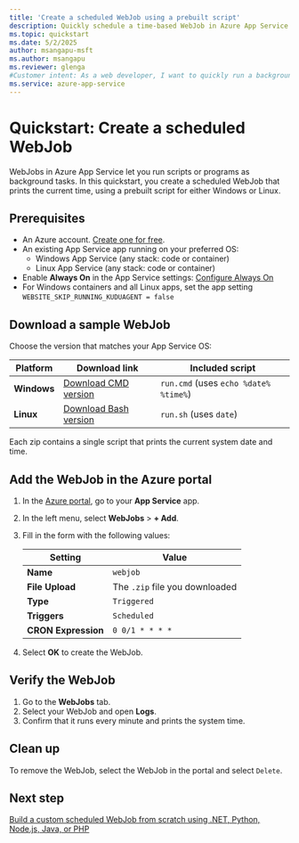 ```yaml
---
title: 'Create a scheduled WebJob using a prebuilt script'
description: Quickly schedule a time-based WebJob in Azure App Service using a prebuilt script for Windows or Linux.
ms.topic: quickstart
ms.date: 5/2/2025
author: msangapu-msft
ms.author: msangapu
ms.reviewer: glenga
#Customer intent: As a web developer, I want to quickly run a background script that prints the current time.
ms.service: azure-app-service
---
```


# Quickstart: Create a scheduled WebJob

WebJobs in Azure App Service let you run scripts or programs as background tasks. In this quickstart, you create a scheduled WebJob that prints the current time, using a prebuilt script for either Windows or Linux.

## Prerequisites

- An Azure account. [Create one for free](https://azure.microsoft.com/free/).
- An existing App Service app running on your preferred OS:
  - Windows App Service (any stack: code or container)
  - Linux App Service (any stack: code or container)
- Enable **Always On** in the App Service settings: [Configure Always On](configure-common.md?tabs=portal#configure-general-settings)
- For Windows containers and all Linux apps, set the app setting `WEBSITE_SKIP_RUNNING_KUDUAGENT = false`

## Download a sample WebJob

Choose the version that matches your App Service OS:

| Platform | Download link | Included script |
|----------|----------------|-----------------|
| **Windows** | [Download CMD version](https://github.com/Azure-Samples/App-Service-WebJobs-Quickstart/raw/main/windows/webjob-windows.zip) | `run.cmd` (uses `echo %date% %time%`) |
| **Linux**   | [Download Bash version](https://github.com/Azure-Samples/App-Service-WebJobs-Quickstart/raw/main/linux/webjob-linux.zip)   | `run.sh` (uses `date`) |

Each zip contains a single script that prints the current system date and time.

## Add the WebJob in the Azure portal

1. In the [Azure portal](https://portal.azure.com), go to your **App Service** app.
2. In the left menu, select **WebJobs** > **+ Add**.
3. Fill in the form with the following values:

   | Setting            | Value             |
   |--------------------|-------------------|
   | **Name**           | `webjob`          |
   | **File Upload**    | The `.zip` file you downloaded |
   | **Type**           | `Triggered`       |
   | **Triggers**       | `Scheduled`       |
   | **CRON Expression**| `0 0/1 * * * *`   |

4. Select **OK** to create the WebJob.

## Verify the WebJob

1. Go to the **WebJobs** tab.
2. Select your WebJob and open **Logs**.
3. Confirm that it runs every minute and prints the system time.

## Clean up

To remove the WebJob, select the WebJob in the portal and select `Delete`.

## <a name="NextSteps"></a> Next step

[Build a custom scheduled WebJob from scratch using .NET, Python, Node.js, Java, or PHP](tutorial-webjobs.md)